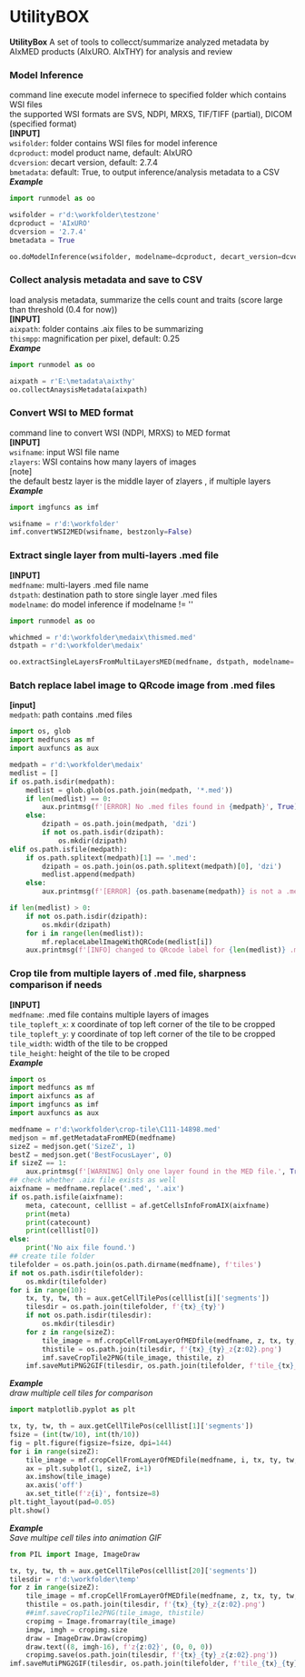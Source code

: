 # UtilityBOX  
**UtilityBox** A set of tools to collecct/summarize analyzed metadata by AIxMED products (AIxURO. AIxTHY) for analysis and review  
### Model Inference  
command line execute model infernece to specified folder which contains WSI files  
the supported WSI formats are SVS, NDPI, MRXS, TIF/TIFF (partial), DICOM (specified format)  
**[INPUT]**  
`wsifolder`: folder contains WSI files for model inference  
`dcproduct`: model product name, default: AIxURO  
`dcversion`: decart version, default: 2.7.4   
`bmetadata`: default: True, to output inference/analysis metadata to a CSV  
***Example***  
``` python
import runmodel as oo

wsifolder = r'd:\workfolder\testzone'
dcproduct = 'AIxURO'
dcversion = '2.7.4'
bmetadata = True

oo.doModelInference(wsifolder, modelname=dcproduct, decart_version=dcversion, bmetadata=bmetadata)
```
### Collect analysis metadata and save to CSV  
load analysis metadata, summarize the cells count and traits (score large than threshold (0.4 for now))  
**[INPUT]**  
`aixpath`: folder contains .aix files to be summarizing  
`thismpp`: magnification per pixel, default: 0.25  
***Exampe***  
``` python
import runmodel as oo

aixpath = r'E:\metadata\aixthy'
oo.collectAnaysisMetadata(aixpath)
```
### Convert WSI to MED format  
command line to convert WSI (NDPI, MRXS) to MED format  
**[INPUT]**  
`wsifname`: input WSI file name  
`zlayers`: WSI contains how many layers of images  
[note]  
the default bestz layer is the middle layer of zlayers , if multiple layers  
***Example***  
``` python
import imgfuncs as imf

wsifname = r'd:\workfolder'   
imf.convertWSI2MED(wsifname, bestzonly=False)  
```
### Extract single layer from multi-layers .med file   
**[INPUT]**  
`medfname`: multi-layers .med file name  
`dstpath`: destination path to store single layer .med files  
`modelname`: do model inference if modelname != ''    
``` python
import runmodel as oo

whichmed = r'd:\workfolder\medaix\thismed.med'
dstpath = r'd:\workfolder\medaix'

oo.extractSingleLayersFromMultiLayersMED(medfname, dstpath, modelname='')
```
### Batch replace label image to QRcode image from .med files  
**[input]**  
`medpath`: path contains .med files  
``` python
import os, glob
import medfuncs as mf
import auxfuncs as aux

medpath = r'd:\workfolder\medaix'
medlist = []
if os.path.isdir(medpath):
    medlist = glob.glob(os.path.join(medpath, '*.med'))
    if len(medlist) == 0:
        aux.printmsg(f'[ERROR] No .med files found in {medpath}', True)
    else:
        dzipath = os.path.join(medpath, 'dzi')
        if not os.path.isdir(dzipath):
            os.mkdir(dzipath)
elif os.path.isfile(medpath):
    if os.path.splitext(medpath)[1] == '.med':
        dzipath = os.path.join(os.path.splitext(medpath)[0], 'dzi')
        medlist.append(medpath)
    else:
        aux.printmsg(f'[ERROR] {os.path.basename(medpath)} is not a .med file', True)

if len(medlist) > 0:
    if not os.path.isdir(dzipath):
        os.mkdir(dzipath)
    for i in range(len(medlist)):  
        mf.replaceLabelImageWithQRCode(medlist[i])  
    aux.printmsg(f'[INFO] changed to QRcode label for {len(medlist)} .med files ', True)  
```
### Crop tile from multiple layers of .med file, sharpness comparison if needs  
**[INPUT]**    
`medfname`: .med file contains multiple layers of images  
`tile_topleft_x`: x coordinate of top left corner of the tile to be cropped  
`tile_topleft_y`: y coordinate of top left corner of the tile to be cropped  
`tile_width`: width of the tile to be cropped  
`tile_height`: height of the tile to be croped    
***Example***  
``` python
import os
import medfuncs as mf
import aixfuncs as af
import imgfuncs as imf
import auxfuncs as aux

medfname = r'd:\workfolder\crop-tile\C111-14898.med'
medjson = mf.getMetadataFromMED(medfname)
sizeZ = medjson.get('SizeZ', 1)
bestZ = medjson.get('BestFocusLayer', 0)
if sizeZ == 1:
    aux.printmsg(f'[WARNING] Only one layer found in the MED file.', True)
## check whether .aix file exists as well
aixfname = medfname.replace('.med', '.aix')
if os.path.isfile(aixfname):
    meta, catecount, celllist = af.getCellsInfoFromAIX(aixfname)
    print(meta)
    print(catecount)
    print(celllist[0])
else:
    print('No aix file found.')
## create tile folder
tilefolder = os.path.join(os.path.dirname(medfname), f'tiles')
if not os.path.isdir(tilefolder):
    os.mkdir(tilefolder)
for i in range(10):
    tx, ty, tw, th = aux.getCellTilePos(celllist[i]['segments'])
    tilesdir = os.path.join(tilefolder, f'{tx}_{ty}')
    if not os.path.isdir(tilesdir):
        os.mkdir(tilesdir)
    for z in range(sizeZ):
        tile_image = mf.cropCellFromLayerOfMEDfile(medfname, z, tx, ty, tw, th)
        thistile = os.path.join(tilesdir, f'{tx}_{ty}_z{z:02}.png')
        imf.saveCropTile2PNG(tile_image, thistile, z)
    imf.saveMutiPNG2GIF(tilesdir, os.path.join(tilefolder, f'tile_{tx}_{ty}.gif'))
```
***Example***  
*draw multiple cell tiles for comparison*  
``` python
import matplotlib.pyplot as plt

tx, ty, tw, th = aux.getCellTilePos(celllist[1]['segments'])
fsize = (int(tw/10), int(th/10))
fig = plt.figure(figsize=fsize, dpi=144)
for i in range(sizeZ):
    tile_image = mf.cropCellFromLayerOfMEDfile(medfname, i, tx, ty, tw, th)
    ax = plt.subplot(1, sizeZ, i+1)
    ax.imshow(tile_image)
    ax.axis('off')
    ax.set_title(f'z{i}', fontsize=8)
plt.tight_layout(pad=0.05)
plt.show()
```
***Example***  
*Save multipe cell tiles into animation GIF*  
``` python
from PIL import Image, ImageDraw

tx, ty, tw, th = aux.getCellTilePos(celllist[20]['segments'])
tilesdir = r'd:\workfolder\temp'
for z in range(sizeZ):
    tile_image = mf.cropCellFromLayerOfMEDfile(medfname, z, tx, ty, tw, th)
    thistile = os.path.join(tilesdir, f'{tx}_{ty}_z{z:02}.png')
    ##imf.saveCropTile2PNG(tile_image, thistile)
    cropimg = Image.fromarray(tile_image)
    imgw, imgh = cropimg.size
    draw = ImageDraw.Draw(cropimg)
    draw.text((8, imgh-16), f'z{z:02}', (0, 0, 0))
    cropimg.save(os.path.join(tilesdir, f'{tx}_{ty}_z{z:02}.png'))
imf.saveMutiPNG2GIF(tilesdir, os.path.join(tilefolder, f'tile_{tx}_{ty}.gif'))
```


